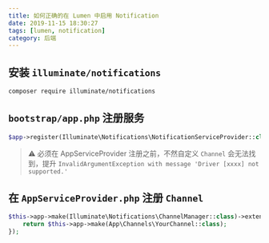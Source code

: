 ```yaml
---
title: 如何正确的在 Lumen 中启用 Notification
date: 2019-11-15 18:30:27
tags: [lumen, notification]
category: 后端
---
```


## 安装 `illuminate/notifications`

~~~bash
composer require illuminate/notifications
~~~

## `bootstrap/app.php` 注册服务

~~~php
$app->register(Illuminate\Notifications\NotificationServiceProvider::class);
~~~

> ⚠️ 必须在 AppServiceProvider 注册之前，不然自定义 `Channel` 会无法找到，提升 `InvalidArgumentException with message 'Driver [xxxx] not supported.'`

## 在 `AppServiceProvider.php` 注册 `Channel`

~~~php
$this->app->make(Illuminate\Notifications\ChannelManager::class)->extend('your-channel', function() {
    return $this->app->make(App\Channels\YourChannel::class);
});
~~~
